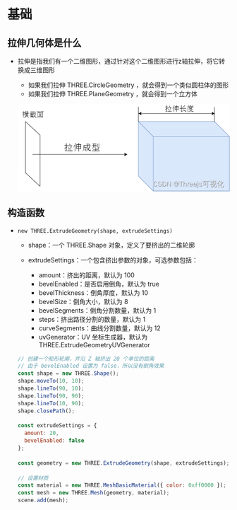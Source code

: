 # 基础

## 拉伸几何体是什么

+ 拉伸是指我们有一个二维图形，通过针对这个二维图形进行z轴拉伸，将它转换成三维图形

  + 如果我们拉伸​ THREE.CircleGeometry ，就会得到一个类似圆柱体的图形
  + 如果我们拉伸​ THREE.PlaneGeometry ，就会得到一个立方体

  ![alt text](ExtrudeGeometry.png)

## 构造函数

+ `new THREE.ExtrudeGeometry(shape, extrudeSettings)`

  + shape：一个 THREE.Shape 对象，定义了要挤出的二维轮廓

  + extrudeSettings：一个包含挤出参数的对象，可选参数包括：

    + amount：挤出的距离，默认为 100
    + bevelEnabled：是否启用倒角，默认为 true
    + bevelThickness：倒角厚度，默认为 10
    + bevelSize：倒角大小，默认为 8
    + bevelSegments：倒角分割数量，默认为 1
    + steps：挤出路径分割的数量，默认为 1
    + curveSegments：曲线分割数量，默认为 12
    + uvGenerator：UV 坐标生成器，默认为 THREE.ExtrudeGeometryUVGenerator

  ```js
  // 创建一个矩形轮廓，并沿 Z 轴挤出 20 个单位的距离
  // 由于 bevelEnabled 设置为 false，所以没有倒角效果
  const shape = new THREE.Shape();
  shape.moveTo(10, 10);
  shape.lineTo(90, 10);
  shape.lineTo(90, 90);
  shape.lineTo(10, 90);
  shape.closePath();

  const extrudeSettings = {
    amount: 20,
    bevelEnabled: false
  };

  const geometry = new THREE.ExtrudeGeometry(shape, extrudeSettings);

  // 设置材质
  const material = new THREE.MeshBasicMaterial({ color: 0xff0000 });
  const mesh = new THREE.Mesh(geometry, material);
  scene.add(mesh);
  ```

